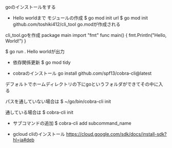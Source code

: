 goのインストールをする

- Hello worldまで
モジュールの作成
$ go mod init url
    $ go mod init github.com/toshiki412/cli_tool
go.modが作成される

cli_tool.goを作成
package main
import "fmt"
func main() {
	fmt.Println("Hello, World!")
}

$ go run .
Hello worldが出力

- 依存関係更新
$ go mod tidy

- cobraのインストール
go install github.com/spf13/cobra-cli@latest

デフォルトでホームディレクトリの下にgoというフォルダができてその中に入る

パスを通していない場合は
$ ~/go/bin/cobra-cli init

通している場合は
$ cobra-cli init

- サブコマンドの追加
$ cobra-cli add subcommand_name

- gcloud cliのインストール
https://cloud.google.com/sdk/docs/install-sdk?hl=ja#deb